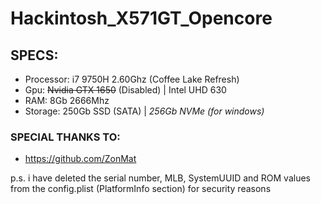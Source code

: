 # Hackintosh_X571GT_Opencore
## SPECS:
- Processor: i7 9750H 2.60Ghz (Coffee Lake Refresh)
- Gpu: ~~Nvidia GTX 1650~~ (Disabled) | Intel UHD 630 
- RAM: 8Gb 2666Mhz
- Storage: 250Gb SSD (SATA) | _256Gb NVMe (for windows)_



### SPECIAL THANKS TO:
- https://github.com/ZonMat


p.s. i have deleted the serial number, MLB, SystemUUID and ROM values from the config.plist (PlatformInfo section) for security reasons 
